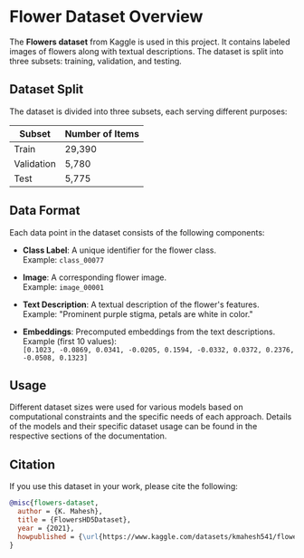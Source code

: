 # Flower Dataset Overview

The **Flowers dataset** from Kaggle is used in this project. It contains labeled images of flowers along with textual descriptions. The dataset is split into three subsets: training, validation, and testing.

## Dataset Split

The dataset is divided into three subsets, each serving different purposes:

| Subset     | Number of Items |
|------------|-----------------|
| Train      | 29,390          |
| Validation | 5,780           |
| Test       | 5,775           |

## Data Format

Each data point in the dataset consists of the following components:

- **Class Label**: A unique identifier for the flower class.  
  Example: `class_00077`

- **Image**: A corresponding flower image.  
  Example: `image_00001`

- **Text Description**: A textual description of the flower's features.  
  Example: "Prominent purple stigma, petals are white in color."

- **Embeddings**: Precomputed embeddings from the text descriptions.  
  Example (first 10 values):  
  `[0.1023, -0.0869, 0.0341, -0.0205, 0.1594, -0.0332, 0.0372, 0.2376, -0.0508, 0.1323]`

## Usage

Different dataset sizes were used for various models based on computational constraints and the specific needs of each approach. Details of the models and their specific dataset usage can be found in the respective sections of the documentation.

## Citation

If you use this dataset in your work, please cite the following:

```bibtex
@misc{flowers-dataset,
  author = {K. Mahesh},
  title = {FlowersHD5Dataset},
  year = {2021},
  howpublished = {\url{https://www.kaggle.com/datasets/kmahesh541/flowershd5dataset}},
}

